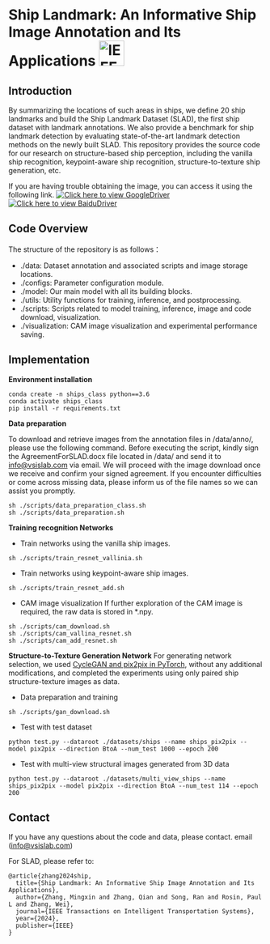 <h1 align="left">Ship Landmark: An Informative Ship Image Annotation and Its Applications <a href="https://ieeexplore.ieee.org/abstract/document/10550071"><img src="https://upload.wikimedia.org/wikipedia/commons/2/21/IEEE_logo.svg" alt="IEEE Logo" width="50"></a> </h1>

## Introduction
By summarizing the locations of such areas in ships, we define 20 ship landmarks and build the Ship Landmark Dataset (SLAD), the first ship dataset with landmark annotations. We also provide a benchmark for ship landmark detection by evaluating state-of-the-art landmark detection methods on the newly built SLAD. This repository provides the source code for our research on structure-based ship perception, including the vanilla ship recognition, keypoint-aware ship recognition, structure-to-texture ship generation, etc. 

If you are having trouble obtaining the image, you can access it using the following link.
[![Click here to view GoogleDriver](https://storage.googleapis.com/googwebreview.appspot.com/grow-ext-cloud-images-uploads/7uffzv9dk4sn-3652TCzauH9jaL0QJ8H6FM-bfed64c7e8da9ac20d439f436570f955-Drive_Full_Logo_2x.svg)](https://drive.google.com/file/d/1WdXaWr9RpUwD2pf7drtJCxdYCCYBf2r3/view?usp=sharing)  
[![Click here to view BaiduDriver](https://nd-static.bdstatic.com/m-static/v20-main/home/img/icon-home-new.b4083345.png)](https://drive.google.com/file/d/1WdXaWr9RpUwD2pf7drtJCxdYCCYBf2r3/view?usp=sharing)

## Code Overview
The structure of the repository is as follows：

* ./data: Dataset annotation and associated scripts and image storage locations.
* ./configs: Parameter configuration module.
* ./model: Our main model with all its building blocks.
* ./utils: Utility functions for training, inference, and postprocessing.
* ./scripts: Scripts related to model training, inference, image and code download, visualization.
* ./visualization: CAM image visualization and experimental performance saving.

## Implementation
**Environment installation**
```shell
conda create -n ships_class python==3.6
conda activate ships_class
pip install -r requirements.txt
```

**Data preparation**

To download and retrieve images from the annotation files in /data/anno/, please use the following command. Before executing the script, kindly sign the AgreementForSLAD.docx file located in /data/ and send it to info@vsislab.com via email. We will proceed with the image download once we receive and confirm your signed agreement. If you encounter difficulties or come across missing data, please inform us of the file names so we can assist you promptly.
```shell
sh ./scripts/data_preparation_class.sh
sh ./scripts/data_preparation.sh
```


**Training recognition Networks**

* Train networks using the vanilla ship images.

```shell
sh ./scripts/train_resnet_vallinia.sh
```

* Train networks using keypoint-aware ship images.

```shell
sh ./scripts/train_resnet_add.sh
```
* CAM image visualization
If further exploration of the CAM image is required, the raw data is stored in *.npy.
```shell
sh ./scripts/cam_download.sh
sh ./scripts/cam_vallina_resnet.sh
sh ./scripts/cam_add_resnet.sh
```

**Structure-to-Texture Generation Network**
For generating network selection, we used [CycleGAN and pix2pix in PyTorch](https://github.com/junyanz/pytorch-CycleGAN-and-pix2pix "CycleGAN and pix2pix in PyTorch"), without any additional modifications, and completed the experiments using only paired ship structure-texture images as data.

* Data preparation and training
```shell
sh ./scripts/gan_download.sh
```

* Test with test dataset
```shell
python test.py --dataroot ./datasets/ships --name ships_pix2pix --model pix2pix --direction BtoA --num_test 1000 --epoch 200
```

* Test with multi-view structural images generated from 3D data
```shell
python test.py --dataroot ./datasets/multi_view_ships --name ships_pix2pix --model pix2pix --direction BtoA --num_test 114 --epoch 200
```

## Contact
If you have any questions about the code and data, please contact.
email (info@vsislab.com)

For SLAD, please refer to:
```
@article{zhang2024ship,
  title={Ship Landmark: An Informative Ship Image Annotation and Its Applications},
  author={Zhang, Mingxin and Zhang, Qian and Song, Ran and Rosin, Paul L and Zhang, Wei},
  journal={IEEE Transactions on Intelligent Transportation Systems},
  year={2024},
  publisher={IEEE}
}
```

